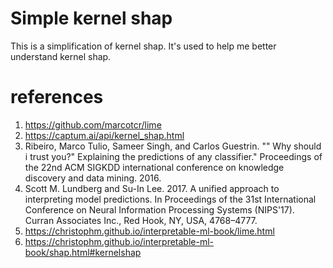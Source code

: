 # Simple kernel shap
This is a simplification of kernel shap. It's used to help me better understand kernel shap.

# references
1. https://github.com/marcotcr/lime
2. https://captum.ai/api/kernel_shap.html
3. Ribeiro, Marco Tulio, Sameer Singh, and Carlos Guestrin. "" Why should i trust you?" Explaining the predictions of any classifier." Proceedings of the 22nd ACM SIGKDD international conference on knowledge discovery and data mining. 2016.
4. Scott M. Lundberg and Su-In Lee. 2017. A unified approach to interpreting model predictions. In Proceedings of the 31st International Conference on Neural Information Processing Systems (NIPS'17). Curran Associates Inc., Red Hook, NY, USA, 4768–4777.
5. https://christophm.github.io/interpretable-ml-book/lime.html
6. https://christophm.github.io/interpretable-ml-book/shap.html#kernelshap